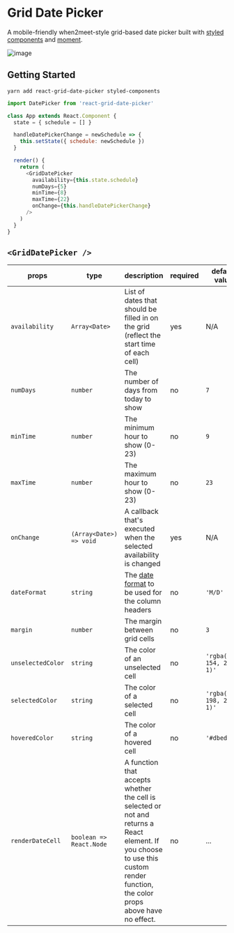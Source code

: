 # Grid Date Picker

A mobile-friendly when2meet-style grid-based date picker built with [styled components](https://github.com/styled-components/styled-components) and [moment](momentjs.com).

![image](https://image.ibb.co/jDKJBT/react_grid_date_picker.png)

## Getting Started

```
yarn add react-grid-date-picker styled-components
```

```js
import DatePicker from 'react-grid-date-picker'

class App extends React.Component {
  state = { schedule = [] }

  handleDatePickerChange = newSchedule => {
    this.setState({ schedule: newSchedule })
  }

  render() {
    return (
      <GridDatePicker
        availability={this.state.schedule}
        numDays={5}
        minTime={8}
        maxTime={22}
        onChange={this.handleDatePickerChange}
      />
    )
  }
}
```

## `<GridDatePicker />`

| props | type | description |required | default value |
--- | --- | --- | --- | ---
`availability` | `Array<Date>` | List of dates that should be filled in on the grid (reflect the start time of each cell) | yes | N/A
`numDays` | `number` | The number of days from today to show | no | `7`
`minTime` | `number` | The minimum hour to show (0-23) | no | `9`
`maxTime` | `number` | The maximum hour to show (0-23) | no | `23`
`onChange` | `(Array<Date>) => void` | A callback that's executed when the selected availability is changed | yes | N/A
`dateFormat` | `string` | The [date format](http://momentjs.com/docs/#/displaying/) to be used for the column headers | no | `'M/D'`
`margin` | `number` | The margin between grid cells | no | `3`
`unselectedColor` | `string` | The color of an unselected cell | no | `'rgba(89, 154, 242, 1)'`
`selectedColor` | `string` | The color of a selected cell | no | `'rgba(162, 198, 248, 1)'`
`hoveredColor` | `string` | The color of a hovered cell | no | `'#dbedff'`
`renderDateCell` | `boolean => React.Node` | A function that accepts whether the cell is selected or not and returns a React element. If you choose to use this custom render function, the color props above have no effect. | no | ...